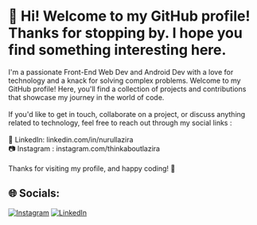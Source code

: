 # 👋 Hi! Welcome to my GitHub profile! Thanks for stopping by. I hope you find something interesting here.
I'm a passionate Front-End Web Dev and Android Dev with a love for technology and a knack for solving complex problems. Welcome to my GitHub profile! Here, you'll find a collection of projects and contributions that showcase my journey in the world of code.
<br><br>If you'd like to get in touch, collaborate on a project, or discuss anything related to technology, feel free to reach out through my social links :
<br><br>💬 LinkedIn: linkedin.com/in/nurullazira
<br>📷 Instagram : instagram.com/thinkaboutlazira
<br><br>Thanks for visiting my profile, and happy coding! 🚀


## 🌐 Socials:
[![Instagram](https://img.shields.io/badge/Instagram-%23E4405F.svg?logo=Instagram&logoColor=white)](https://instagram.com/thinkaboutlazira) [![LinkedIn](https://img.shields.io/badge/LinkedIn-%230077B5.svg?logo=linkedin&logoColor=white)](https://linkedin.com/in/nurullazira) 
